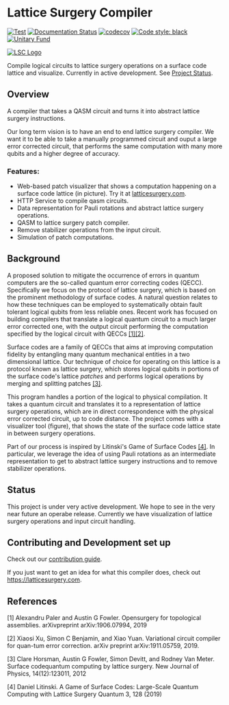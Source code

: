 # Lattice Surgery Compiler
[![Test](https://github.com/latticesurgery-com/lattice-surgery-compiler/actions/workflows/test.yml/badge.svg)](https://github.com/latticesurgery-com/lattice-surgery-compiler/actions/workflows/test.yml)
[![Documentation Status](https://readthedocs.org/projects/lattice-surgery-compiler/badge/?version=latest)](https://lattice-surgery-compiler.readthedocs.io/en/latest/?badge=latest)
[![codecov](https://codecov.io/gh/latticesurgery-com/lattice-surgery-compiler/branch/dev/graph/badge.svg?token=7SSY2AY2QN)](https://codecov.io/gh/latticesurgery-com/lattice-surgery-compiler)
[![Code style: black](https://img.shields.io/badge/code%20style-black-000000.svg)](https://github.com/psf/black)
[![Unitary Fund](https://img.shields.io/badge/Supported%20By-Unitary%20Fund-FFFF00.svg)](https://unitary.fund)

<!-- start -->

[![LSC Logo](https://user-images.githubusercontent.com/46719079/150657000-8e83c649-84a8-431b-aab0-d44d847e5a24.png)](https://latticesurgery.com)

Compile logical circuits to lattice surgery operations on a surface code lattice and visualize. Currently in active development. See [Project Status](
https://github.com/latticesurgery-com/general-issue-tracker/issues/3).

## Overview
A compiler that takes a QASM circuit and turns it into abstract lattice surgery instructions.

Our long term vision is to have an end to end lattice surgery compiler. We want it to be able to take a manually programmed circuit and ouput a large error corrected circuit, that performs the same computation with many more qubits and a higher degree of accuracy.

### Features:
* Web-based patch visualizer that shows a computation happening on a surface code lattice (in picture). Try it at [latticesurgery.com](https://latticesurgery.com).
* HTTP Service to compile qasm circuits.
* Data representation for Pauli rotations and abstract lattice surgery operations.
* QASM to lattice surgery patch compiler.
* Remove stabilizer operations from the input circuit.
* Simulation of patch computations.

<!-- end -->

## Background 
A proposed solution to mitigate the occurrence of errors in quantum computers are the so-called quantum error correcting codes (QECC). Specifically we focus on the protocol of lattice surgery, which is based on the prominent methodology of surface codes. A natural question relates to how these techniques can be employed to systematically obtain fault tolerant logical qubits from less reliable ones. Recent work has focused on building compilers that translate a logical quantum circuit to a much larger error corrected one, with the output circuit performing the computation specified by the logical circuit with QECCs [[1]](#1)[[2]](#2). 

Surface codes are a family of QECCs that aims at improving computation fidelity by entangling many quantum mechanical entities in a two dimensional lattice. Our technique of choice for operating on this lattice is a protocol known as lattice surgery, which stores logical qubits in portions of the surface code's lattice *patches* and performs logical operations by merging and splitting patches [[3]](#3).

This program handles a portion of the logical to physical compilation. It takes a quantum circuit and translates it to a representation of lattice surgery operations, which are in direct correspondence with the physical error corrected circuit, up to code distance. The project comes with a visualizer tool (figure), that shows the state of the surface code lattice state in between surgery operations.

Part of our process is inspired by Litinski's Game of Surface Codes [[4]](#4). In particular, we leverage the idea of using Pauli rotations as an intermediate representation to get to abstract lattice surgery instructions and to remove stabilizer operations.

## Status
This project is under very active development. We hope to see in the very near future an operabe release. Currently we have visualization of lattice surgery operations and input circuit handling.

## Contributing and Development set up

Check out our [contribution guide](https://github.com/latticesurgery-com/lattice-surgery-compiler/blob/dev/CONTRIBUTING.md).

If you just want to get an idea for what this compiler does, check out https://latticesurgery.com.


## References
<a id="1">[1]</a> 
Alexandru Paler and Austin G Fowler. 
Opensurgery for topological assemblies.
arXivpreprint arXiv:1906.07994, 2019

<a id="2">[2]</a> 
Xiaosi Xu, Simon C Benjamin, and Xiao Yuan.
Variational circuit compiler for quan-tum error correction.
arXiv preprint arXiv:1911.05759, 2019.

<a id="3">[3]</a> 
Clare Horsman, Austin G Fowler, Simon Devitt, and Rodney Van Meter.
Surface codequantum computing by lattice surgery.
New Journal of Physics, 14(12):123011, 2012

<a id="4">[4]</a> 
Daniel Litinski.
A Game of Surface Codes: Large-Scale Quantum Computing with Lattice Surgery
Quantum 3, 128 (2019)
